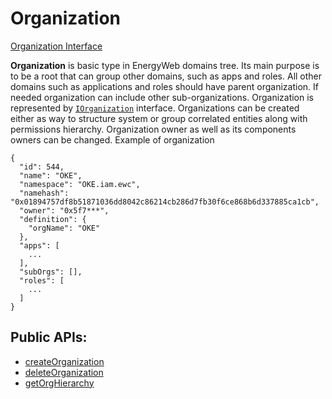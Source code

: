 # Organization

[Organization Interface](../api/interfaces/cacheServerClient_cacheServerClient_types.IOrganization.md)

**Organization** is basic type in EnergyWeb domains tree. Its main purpose is to be a root that can group other domains, such as apps and roles.
All other domains such as applications and roles should have parent organization.
If needed organization can include other sub-organizations. Organization is represented by
[`IOrganization`](../api/interfaces/IOrganization.md) interface. Organizations can
be created either as way to structure system or group correlated entities along with permissions hierarchy.
Organization owner as well as its components owners can be changed.
Example of organization

```
{
  "id": 544,
  "name": "OKE",
  "namespace": "OKE.iam.ewc",
  "namehash": "0x01894757df8b51871036dd8042c86214cb286d7fb30f6ce868b6d337885ca1cb",
  "owner": "0x5f7***",
  "definition": {
    "orgName": "OKE"
  },
  "apps": [
    ...
  ],
  "subOrgs": [],
  "roles": [
    ...
  ]
}
```

## Public APIs:

-   [createOrganization](../api/classes/DomainsService.md#createorganization)
-   [deleteOrganization](../api/classes/DomainsService.md#deleteorganization)
-   [getOrgHierarchy](../api/classes/DomainsService.md#getorghierarchy)
